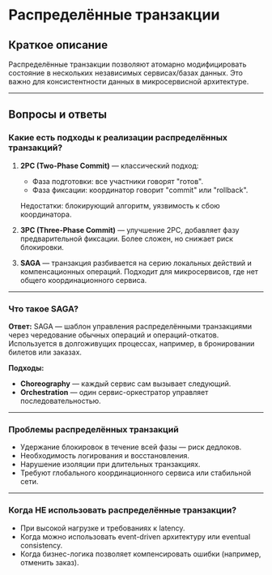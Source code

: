 # Распределённые транзакции

## Краткое описание

Распределённые транзакции позволяют атомарно модифицировать состояние в нескольких независимых сервисах/базах данных. Это важно для консистентности данных в микросервисной архитектуре.

---

## Вопросы и ответы

### Какие есть подходы к реализации распределённых транзакций?

1. **2PC (Two-Phase Commit)** — классический подход:
   - Фаза подготовки: все участники говорят "готов".
   - Фаза фиксации: координатор говорит "commit" или "rollback".

   Недостатки: блокирующий алгоритм, уязвимость к сбою координатора.

2. **3PC (Three-Phase Commit)** — улучшение 2PC, добавляет фазу предварительной фиксации. Более сложен, но снижает риск блокировки.

3. **SAGA** — транзакция разбивается на серию локальных действий и компенсационных операций. Подходит для микросервисов, где нет общего координационного сервиса.

---

### Что такое SAGA?

**Ответ:**
SAGA — шаблон управления распределёнными транзакциями через чередование обычных операций и операций-откатов. Используется в долгоживущих процессах, например, в бронировании билетов или заказах.

**Подходы:**

- **Choreography** — каждый сервис сам вызывает следующий.
- **Orchestration** — один сервис-оркестратор управляет последовательностью.

---

### Проблемы распределённых транзакций

- Удержание блокировок в течение всей фазы — риск дедлоков.
- Необходимость логирования и восстановления.
- Нарушение изоляции при длительных транзакциях.
- Требуют глобального координационного сервиса или стабильной сети.

---

### Когда НЕ использовать распределённые транзакции?

- При высокой нагрузке и требованиях к latency.
- Когда можно использовать event-driven архитектуру или eventual consistency.
- Когда бизнес-логика позволяет компенсировать ошибки (например, отменить заказ).


